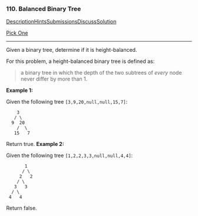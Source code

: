 ###  110. Balanced Binary Tree

[Description](https://leetcode.com/problems/balanced-binary-tree/description/)[Hints](https://leetcode.com/problems/balanced-binary-tree/hints/)[Submissions](https://leetcode.com/problems/balanced-binary-tree/submissions/)[Discuss](https://leetcode.com/problems/balanced-binary-tree/discuss/)[Solution](https://leetcode.com/problems/balanced-binary-tree/solution/)

[Pick One](https://leetcode.com/problems/random-one-question/)

------

Given a binary tree, determine if it is height-balanced.

For this problem, a height-balanced binary tree is defined as:

> a binary tree in which the depth of the two subtrees of *every* node never differ by more than 1.

**Example 1:**

Given the following tree `[3,9,20,null,null,15,7]`:

```
    3
   / \
  9  20
    /  \
   15   7
```

Return true.
**Example 2:**

Given the following tree `[1,2,2,3,3,null,null,4,4]`:

```
       1
      / \
     2   2
    / \
   3   3
  / \
 4   4
```

Return false.

 